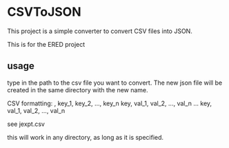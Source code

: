 # CSVToJSON

This project is a simple converter to convert CSV files into JSON.

This is for the ERED project

## usage

type in the path to the csv file you want to convert. The new json file will be created in the same directory with the new name.

CSV formatting:
, key_1, key_2, ..., key_n
key, val_1, val_2, ..., val_n
...
key, val_1, val_2, ..., val_n

see jexpt.csv

this will work in any directory, as long as it is specified.
